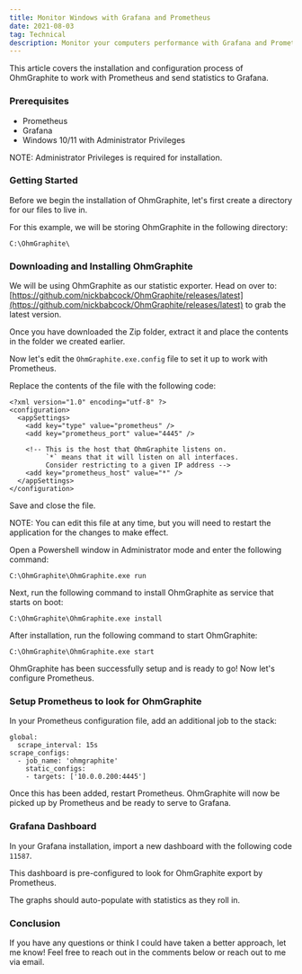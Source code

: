```yaml
---
title: Monitor Windows with Grafana and Prometheus
date: 2021-08-03
tag: Technical
description: Monitor your computers performance with Grafana and Prometheus.
---
```


This article covers the installation and configuration process of OhmGraphite to work with Prometheus and send statistics to Grafana.

### Prerequisites

- Prometheus
- Grafana
- Windows 10/11 with Administrator Privileges

NOTE: Administrator Privileges is required for installation.

### Getting Started

Before we begin the installation of OhmGraphite, let's first create a directory for our files to live in.

For this example, we will be storing OhmGraphite in the following directory:

```
C:\OhmGraphite\
```

### Downloading and Installing OhmGraphite

We will be using OhmGraphite as our statistic exporter. Head on over to: [https://github.com/nickbabcock/OhmGraphite/releases/latest](https://github.com/nickbabcock/OhmGraphite/releases/latest) to grab the latest version.

Once you have downloaded the Zip folder, extract it and place the contents in the folder we created earlier.

Now let's edit the `OhmGraphite.exe.config` file to set it up to work with Prometheus.

Replace the contents of the file with the following code:

```
<?xml version="1.0" encoding="utf-8" ?>
<configuration>
  <appSettings>
    <add key="type" value="prometheus" />
    <add key="prometheus_port" value="4445" />

    <!-- This is the host that OhmGraphite listens on.
         `*` means that it will listen on all interfaces.
         Consider restricting to a given IP address -->
    <add key="prometheus_host" value="*" />
  </appSettings>
</configuration>
```

Save and close the file.

NOTE: You can edit this file at any time, but you will need to restart the application for the changes to make effect.

Open a Powershell window in Administrator mode and enter the following command:

```
C:\OhmGraphite\OhmGraphite.exe run
```

Next, run the following command to install OhmGraphite as service that starts on boot:

```
C:\OhmGraphite\OhmGraphite.exe install
```

After installation, run the following command to start OhmGraphite:

```
C:\OhmGraphite\OhmGraphite.exe start
```

OhmGraphite has been successfully setup and is ready to go! Now let's configure Prometheus.

### Setup Prometheus to look for OhmGraphite

In your Prometheus configuration file, add an additional job to the stack:

```
global:
  scrape_interval: 15s
scrape_configs:
  - job_name: 'ohmgraphite'
    static_configs:
    - targets: ['10.0.0.200:4445']
```

Once this has been added, restart Prometheus. OhmGraphite will now be picked up by Prometheus and be ready to serve to Grafana.

### Grafana Dashboard

In your Grafana installation, import a new dashboard with the following code `11587`.

This dashboard is pre-configured to look for OhmGraphite export by Prometheus.

The graphs should auto-populate with statistics as they roll in.

### Conclusion

If you have any questions or think I could have taken a better approach, let me know! Feel free to reach out in the comments below or reach out to me via email.
